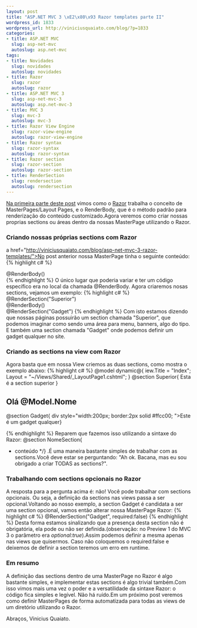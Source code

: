```yaml
--- 
layout: post
title: "ASP.NET MVC 3 \xE2\x80\x93 Razor templates parte II"
wordpress_id: 1833
wordpress_url: http://viniciusquaiato.com/blog/?p=1833
categories: 
- title: ASP.NET MVC
  slug: asp-net-mvc
  autoslug: asp.net-mvc
tags: 
- title: Novidades
  slug: novidades
  autoslug: novidades
- title: Razor
  slug: razor
  autoslug: razor
- title: ASP.NET MVC 3
  slug: asp-net-mvc-3
  autoslug: asp.net-mvc-3
- title: MVC 3
  slug: mvc-3
  autoslug: mvc-3
- title: Razor View Engine
  slug: razor-view-engine
  autoslug: razor-view-engine
- title: Razor syntax
  slug: razor-syntax
  autoslug: razor-syntax
- title: Razor section
  slug: razor-section
  autoslug: razor-section
- title: RenderSection
  slug: rendersection
  autoslug: rendersection
---
```

[Na primeira parte deste post](http://viniciusquaiato.com/blog/asp-net-mvc-3-razor-templates/) vimos como o [Razor](http://viniciusquaiato.com/blog/asp-net-mvc-3-razor-view-engine/) trabalha o conceito de MasterPages/Layout Pages, e o RenderBody, que é o método padrão para renderização do conteúdo customizado.Agora veremos como criar nossas proprias sections ou áreas dentro da nossas MasterPage utilizando o Razor.

### Criando nossas próprias sections com Razor
a href="http://viniciusquaiato.com/blog/asp-net-mvc-3-razor-templates/">No post anterior nossa MasterPage tinha o seguinte conteúdo:
{% highlight c# %}
<head><title>@View.Title</title></head><body><div>@RenderBody()</div></body></html>
{% endhighlight %}
O único lugar que poderia variar e ter um código específico era no local da chamada @RenderBody. Agora criaremos nosas sections, vejamos um exemplo:
{% highlight c# %}
<head><title>@View.Title</title></head><body>        <div>@RenderSection("Superior")</div><div>@RenderBody()</div>         @RenderSection("Gadget")</body></html>
{% endhighlight %}
Com isto estamos dizendo que nossas páginas possuirão um section chamada "Superior", que podemos imaginar como sendo uma área para menu, banners, algo do tipo. E também uma section chamada "Gadget" onde podemos definir um gadget qualquer no site.

### Criando as sections na view com Razor
Agora basta que em nossa View criemos as duas sections, como mostra o exemplo abaixo:
{% highlight c# %}
@model dynamic@{
iew.Title = "Index";
    Layout = "~/Views/Shared/_LayoutPage1.cshtml";
    }
@section Superior{
Esta é a section superior
}


## Olá @Model.Nome
@section Gadget{
div style="width:200px;
    border:2px solid #ffcc00;
    ">Este é um gadget qualquer</div>}

{% endhighlight %}
Reparem que fazemos isso utilizando a sintaxe do Razor: @section NomeSection{
* conteúdo */}
.É uma maneira bastante simples de trabalhar com as sections.Você deve estar se perguntando: "Ah ok. Bacana, mas eu sou obrigado a criar TODAS as sections?".

### Trabalhando com sections opcionais no Razor
A resposta para a pergunta acima é: não! Você pode trabalhar com sections opcionais. Ou seja, a definição da sections nas views passa a ser opcional.Voltando ao nosso exemplo, a section Gadget é candidata a ser uma section opcional, vamos então alterar nossa MasterPage Razor:
{% highlight c# %}
@RenderSection("Gadget", required:false)
{% endhighlight %}
Desta forma estamos sinalizando que a presença desta section não é obrigatória, ela pode ou não ser definida.(observação: no Preview 1 do MVC 3 o parâmetro era _optional:true_).Assim podemos definir a mesma apenas nas views que quisermos. Caso não coloquemos o required:false e deixemos de definir a section teremos um erro em runtime.

### Em resumo
A definição das sections dentro de uma MasterPage no Razor é algo bastante simples, e implementar estas sections é algo trivial também.Com isso vimos mais uma vez o poder e a versatilidade da sintaxe Razor: o código fica simples e legível. Não há ruído.Em um próximo post veremos como definir MasterPages de forma automatizada para todas as views de um diretório utilizando o Razor.

Abraços,
Vinicius Quaiato.
